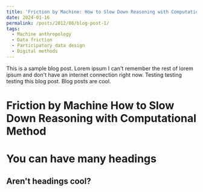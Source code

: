 ```yaml
---
title: 'Friction by Machine: How to Slow Down Reasoning with Computational Method '
date: 2024-01-16
permalink: /posts/2012/08/blog-post-1/
tags:
  - Machine anthropology
  - Data friction 
  - Participatory data design
  - Digital methods
---
```


This is a sample blog post. Lorem ipsum I can't remember the rest of lorem ipsum and don't have an internet connection right now. Testing testing testing this blog post. Blog posts are cool.

Friction by Machine
How to Slow Down Reasoning with Computational Method
======

You can have many headings
======

Aren't headings cool?
------
